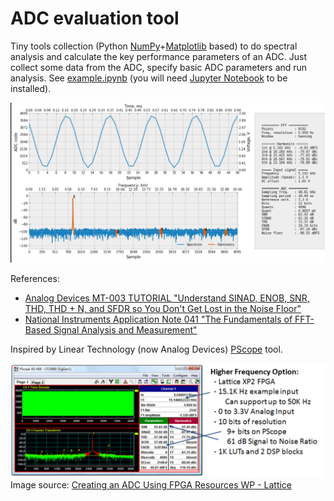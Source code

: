 # ADC evaluation tool

Tiny tools collection (Python [NumPy](https://numpy.org/)+[Matplotlib](https://matplotlib.org/) based) to do spectral analysis and calculate the key performance parameters of an ADC. Just collect some data from the ADC, specify basic ADC parameters and run analysis. See [example.ipynb](example.ipynb) (you will need [Jupyter Notebook](https://jupyter.org/) to be installed).

![analyser](analyser.png)

References:
- [Analog Devices MT-003 TUTORIAL "Understand SINAD, ENOB, SNR, THD, THD + N, and SFDR so You Don't Get Lost in the Noise Floor"](https://www.analog.com/media/en/training-seminars/tutorials/MT-003.pdf)
- [National Instruments Application Note 041 "The Fundamentals of FFT-Based Signal Analysis and Measurement"](http://www.sjsu.edu/people/burford.furman/docs/me120/FFT_tutorial_NI.pdf)

Inspired by Linear Technology (now Analog Devices) [PScope](https://www.analog.com/en/technical-articles/pscope-basics.html) tool.

![pscope](pscope.png)
Image source: [Creating an ADC Using FPGA Resources WP - Lattice](https://www.latticesemi.com/-/media/LatticeSemi/Documents/WhitePapers/AG/CreatingAnADCUsingFPGAResources.ashx?document_id=36525)
